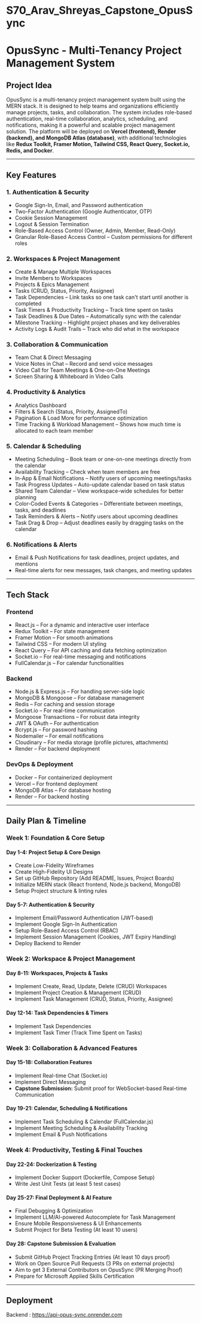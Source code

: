 # S70_Arav_Shreyas_Capstone_OpusSync
# OpusSync - Multi-Tenancy Project Management System

## Project Idea
OpusSync is a multi-tenancy project management system built using the MERN stack. It is designed to help teams and organizations efficiently manage projects, tasks, and collaboration. The system includes role-based authentication, real-time collaboration, analytics, scheduling, and notifications, making it a powerful and scalable project management solution. The platform will be deployed on **Vercel (frontend), Render (backend), and MongoDB Atlas (database)**, with additional technologies like **Redux Toolkit, Framer Motion, Tailwind CSS, React Query, Socket.io, Redis, and Docker**.

---

## Key Features
### **1. Authentication & Security**
- Google Sign-In, Email, and Password authentication
- Two-Factor Authentication (Google Authenticator, OTP)
- Cookie Session Management
- Logout & Session Termination
- Role-Based Access Control (Owner, Admin, Member, Read-Only)
- Granular Role-Based Access Control – Custom permissions for different roles

### **2. Workspaces & Project Management**
- Create & Manage Multiple Workspaces
- Invite Members to Workspaces
- Projects & Epics Management
- Tasks (CRUD, Status, Priority, Assignee)
- Task Dependencies – Link tasks so one task can't start until another is completed
- Task Timers & Productivity Tracking – Track time spent on tasks
- Task Deadlines & Due Dates – Automatically sync with the calendar
- Milestone Tracking – Highlight project phases and key deliverables
- Activity Logs & Audit Trails – Track who did what in the workspace

### **3. Collaboration & Communication**
- Team Chat & Direct Messaging
- Voice Notes in Chat – Record and send voice messages
- Video Call for Team Meetings & One-on-One Meetings
- Screen Sharing & Whiteboard in Video Calls

### **4. Productivity & Analytics**
- Analytics Dashboard
- Filters & Search (Status, Priority, AssignedTo)
- Pagination & Load More for performance optimization
- Time Tracking & Workload Management – Shows how much time is allocated to each team member

### **5. Calendar & Scheduling**
- Meeting Scheduling – Book team or one-on-one meetings directly from the calendar
- Availability Tracking – Check when team members are free
- In-App & Email Notifications – Notify users of upcoming meetings/tasks
- Task Progress Updates – Auto-update calendar based on task status
- Shared Team Calendar – View workspace-wide schedules for better planning
- Color-Coded Events & Categories – Differentiate between meetings, tasks, and deadlines
- Task Reminders & Alerts – Notify users about upcoming deadlines
- Task Drag & Drop – Adjust deadlines easily by dragging tasks on the calendar

### **6. Notifications & Alerts**
- Email & Push Notifications for task deadlines, project updates, and mentions
- Real-time alerts for new messages, task changes, and meeting updates

---

## Tech Stack
### **Frontend**
- React.js – For a dynamic and interactive user interface
- Redux Toolkit – For state management
- Framer Motion – For smooth animations
- Tailwind CSS – For modern UI styling
- React Query – For API caching and data fetching optimization
- Socket.io – For real-time messaging and notifications
- FullCalendar.js – For calendar functionalities

### **Backend**
- Node.js & Express.js – For handling server-side logic
- MongoDB & Mongoose – For database management
- Redis – For caching and session storage
- Socket.io – For real-time communication
- Mongoose Transactions – For robust data integrity
- JWT & OAuth – For authentication
- Bcrypt.js – For password hashing
- Nodemailer – For email notifications
- Cloudinary – For media storage (profile pictures, attachments)
- Render – For backend deployment

### **DevOps & Deployment**
- Docker – For containerized deployment
- Vercel – For frontend deployment
- MongoDB Atlas – For database hosting
- Render – For backend hosting

---

## Daily Plan & Timeline

### **Week 1: Foundation & Core Setup**
#### **Day 1-4: Project Setup & Core Design**
- Create Low-Fidelity Wireframes
- Create High-Fidelity UI Designs
- Set up GitHub Repository (Add README, Issues, Project Boards)
- Initialize MERN stack (React frontend, Node.js backend, MongoDB)
- Setup Project structure & linting rules

#### **Day 5-7: Authentication & Security**
- Implement Email/Password Authentication (JWT-based)
- Implement Google Sign-In Authentication
- Setup Role-Based Access Control (RBAC)
- Implement Session Management (Cookies, JWT Expiry Handling)
- Deploy Backend to Render

### **Week 2: Workspace & Project Management**
#### **Day 8-11: Workspaces, Projects & Tasks**
- Implement Create, Read, Update, Delete (CRUD) Workspaces
- Implement Project Creation & Management (CRUD)
- Implement Task Management (CRUD, Status, Priority, Assignee)

#### **Day 12-14: Task Dependencies & Timers**
- Implement Task Dependencies
- Implement Task Timer (Track Time Spent on Tasks)

### **Week 3: Collaboration & Advanced Features**
#### **Day 15-18: Collaboration Features**
- Implement Real-time Chat (Socket.io)
- Implement Direct Messaging
- **Capstone Submission:** Submit proof for WebSocket-based Real-time Communication

#### **Day 19-21: Calendar, Scheduling & Notifications**
- Implement Task Scheduling & Calendar (FullCalendar.js)
- Implement Meeting Scheduling & Availability Tracking
- Implement Email & Push Notifications

### **Week 4: Productivity, Testing & Final Touches**
#### **Day 22-24: Dockerization & Testing**
- Implement Docker Support (Dockerfile, Compose Setup)
- Write Jest Unit Tests (at least 5 test cases)

#### **Day 25-27: Final Deployment & AI Feature**
- Final Debugging & Optimization
- Implement LLM/AI-powered Autocomplete for Task Management
- Ensure Mobile Responsiveness & UI Enhancements
- Submit Project for Beta Testing (At least 10 users)

#### **Day 28: Capstone Submission & Evaluation**
- Submit GitHub Project Tracking Entries (At least 10 days proof)
- Work on Open Source Pull Requests (3 PRs on external projects)
- Aim to get 3 External Contributors on OpusSync (PR Merging Proof)
- Prepare for Microsoft Applied Skills Certification

---



## Deployment 

Backend : https://api-opus-sync.onrender.com